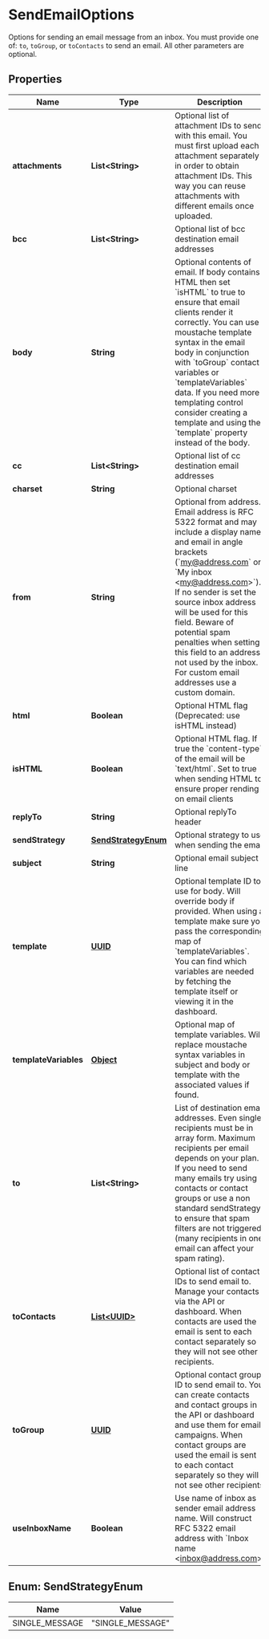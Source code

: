 

# SendEmailOptions

Options for sending an email message from an inbox. You must provide one of: `to`, `toGroup`, or `toContacts` to send an email. All other parameters are optional. 
## Properties

Name | Type | Description | Notes
------------ | ------------- | ------------- | -------------
**attachments** | **List&lt;String&gt;** | Optional list of attachment IDs to send with this email. You must first upload each attachment separately in order to obtain attachment IDs. This way you can reuse attachments with different emails once uploaded. |  [optional]
**bcc** | **List&lt;String&gt;** | Optional list of bcc destination email addresses |  [optional]
**body** | **String** | Optional contents of email. If body contains HTML then set &#x60;isHTML&#x60; to true to ensure that email clients render it correctly. You can use moustache template syntax in the email body in conjunction with &#x60;toGroup&#x60; contact variables or &#x60;templateVariables&#x60; data. If you need more templating control consider creating a template and using the &#x60;template&#x60; property instead of the body. |  [optional]
**cc** | **List&lt;String&gt;** | Optional list of cc destination email addresses |  [optional]
**charset** | **String** | Optional charset |  [optional]
**from** | **String** | Optional from address. Email address is RFC 5322 format and may include a display name and email in angle brackets (&#x60;my@address.com&#x60; or &#x60;My inbox &lt;my@address.com&gt;&#x60;). If no sender is set the source inbox address will be used for this field. Beware of potential spam penalties when setting this field to an address not used by the inbox. For custom email addresses use a custom domain. |  [optional]
**html** | **Boolean** | Optional HTML flag (Deprecated: use isHTML instead) |  [optional]
**isHTML** | **Boolean** | Optional HTML flag. If true the &#x60;content-type&#x60; of the email will be &#x60;text/html&#x60;. Set to true when sending HTML to ensure proper rending on email clients |  [optional]
**replyTo** | **String** | Optional replyTo header |  [optional]
**sendStrategy** | [**SendStrategyEnum**](#SendStrategyEnum) | Optional strategy to use when sending the email |  [optional]
**subject** | **String** | Optional email subject line |  [optional]
**template** | [**UUID**](UUID) | Optional template ID to use for body. Will override body if provided. When using a template make sure you pass the corresponding map of &#x60;templateVariables&#x60;. You can find which variables are needed by fetching the template itself or viewing it in the dashboard. |  [optional]
**templateVariables** | [**Object**]() | Optional map of template variables. Will replace moustache syntax variables in subject and body or template with the associated values if found. |  [optional]
**to** | **List&lt;String&gt;** | List of destination email addresses. Even single recipients must be in array form. Maximum recipients per email depends on your plan. If you need to send many emails try using contacts or contact groups or use a non standard sendStrategy to ensure that spam filters are not triggered (many recipients in one email can affect your spam rating). |  [optional]
**toContacts** | [**List&lt;UUID&gt;**](UUID) | Optional list of contact IDs to send email to. Manage your contacts via the API or dashboard. When contacts are used the email is sent to each contact separately so they will not see other recipients. |  [optional]
**toGroup** | [**UUID**](UUID) | Optional contact group ID to send email to. You can create contacts and contact groups in the API or dashboard and use them for email campaigns. When contact groups are used the email is sent to each contact separately so they will not see other recipients |  [optional]
**useInboxName** | **Boolean** | Use name of inbox as sender email address name. Will construct RFC 5322 email address with &#x60;Inbox name &lt;inbox@address.com&gt;&#x60; |  [optional]



## Enum: SendStrategyEnum

Name | Value
---- | -----
SINGLE_MESSAGE | &quot;SINGLE_MESSAGE&quot;



